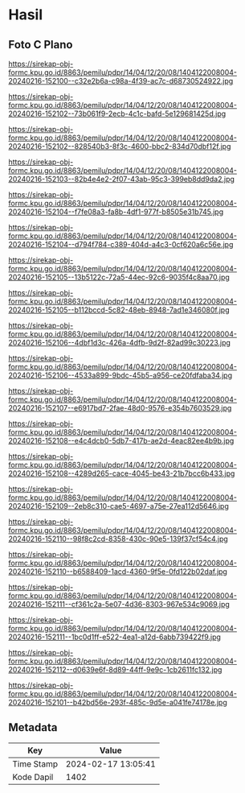 # Hasil

## Foto C Plano

https://sirekap-obj-formc.kpu.go.id/8863/pemilu/pdpr/14/04/12/20/08/1404122008004-20240216-152100--c32e2b6a-c98a-4f39-ac7c-d68730524922.jpg

https://sirekap-obj-formc.kpu.go.id/8863/pemilu/pdpr/14/04/12/20/08/1404122008004-20240216-152102--73b061f9-2ecb-4c1c-bafd-5e129681425d.jpg

https://sirekap-obj-formc.kpu.go.id/8863/pemilu/pdpr/14/04/12/20/08/1404122008004-20240216-152102--828540b3-8f3c-4600-bbc2-834d70dbf12f.jpg

https://sirekap-obj-formc.kpu.go.id/8863/pemilu/pdpr/14/04/12/20/08/1404122008004-20240216-152103--82b4e4e2-2f07-43ab-95c3-399eb8dd9da2.jpg

https://sirekap-obj-formc.kpu.go.id/8863/pemilu/pdpr/14/04/12/20/08/1404122008004-20240216-152104--f7fe08a3-fa8b-4df1-977f-b8505e31b745.jpg

https://sirekap-obj-formc.kpu.go.id/8863/pemilu/pdpr/14/04/12/20/08/1404122008004-20240216-152104--d794f784-c389-404d-a4c3-0cf620a6c56e.jpg

https://sirekap-obj-formc.kpu.go.id/8863/pemilu/pdpr/14/04/12/20/08/1404122008004-20240216-152105--13b5122c-72a5-44ec-92c6-9035f4c8aa70.jpg

https://sirekap-obj-formc.kpu.go.id/8863/pemilu/pdpr/14/04/12/20/08/1404122008004-20240216-152105--b112bccd-5c82-48eb-8948-7ad1e346080f.jpg

https://sirekap-obj-formc.kpu.go.id/8863/pemilu/pdpr/14/04/12/20/08/1404122008004-20240216-152106--4dbf1d3c-426a-4dfb-9d2f-82ad99c30223.jpg

https://sirekap-obj-formc.kpu.go.id/8863/pemilu/pdpr/14/04/12/20/08/1404122008004-20240216-152106--4533a899-9bdc-45b5-a956-ce20fdfaba34.jpg

https://sirekap-obj-formc.kpu.go.id/8863/pemilu/pdpr/14/04/12/20/08/1404122008004-20240216-152107--e6917bd7-2fae-48d0-9576-e354b7603529.jpg

https://sirekap-obj-formc.kpu.go.id/8863/pemilu/pdpr/14/04/12/20/08/1404122008004-20240216-152108--e4c4dcb0-5db7-417b-ae2d-4eac82ee4b9b.jpg

https://sirekap-obj-formc.kpu.go.id/8863/pemilu/pdpr/14/04/12/20/08/1404122008004-20240216-152108--4289d265-cace-4045-be43-21b7bcc6b433.jpg

https://sirekap-obj-formc.kpu.go.id/8863/pemilu/pdpr/14/04/12/20/08/1404122008004-20240216-152109--2eb8c310-cae5-4697-a75e-27ea112d5646.jpg

https://sirekap-obj-formc.kpu.go.id/8863/pemilu/pdpr/14/04/12/20/08/1404122008004-20240216-152110--98f8c2cd-8358-430c-90e5-139f37cf54c4.jpg

https://sirekap-obj-formc.kpu.go.id/8863/pemilu/pdpr/14/04/12/20/08/1404122008004-20240216-152110--b6588409-1acd-4360-9f5e-0fd122b02daf.jpg

https://sirekap-obj-formc.kpu.go.id/8863/pemilu/pdpr/14/04/12/20/08/1404122008004-20240216-152111--cf361c2a-5e07-4d36-8303-967e534c9069.jpg

https://sirekap-obj-formc.kpu.go.id/8863/pemilu/pdpr/14/04/12/20/08/1404122008004-20240216-152111--1bc0d1ff-e522-4ea1-a12d-6abb739422f9.jpg

https://sirekap-obj-formc.kpu.go.id/8863/pemilu/pdpr/14/04/12/20/08/1404122008004-20240216-152112--d0639e6f-8d89-44ff-9e9c-1cb2611fc132.jpg

https://sirekap-obj-formc.kpu.go.id/8863/pemilu/pdpr/14/04/12/20/08/1404122008004-20240216-152101--b42bd56e-293f-485c-9d5e-a041fe74178e.jpg


## Metadata

| Key        | Value               |
| ---------- | ------------------- |
| Time Stamp | 2024-02-17 13:05:41 |
| Kode Dapil | 1402                |



